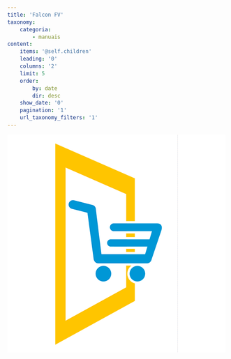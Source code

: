 ```yaml
---
title: 'Falcon FV'
taxonomy:
    categoria:
        - manuais
content:
    items: '@self.children'
    leading: '0'
    columns: '2'
    limit: 5
    order:
        by: date
        dir: desc
    show_date: '0'
    pagination: '1'
    url_taxonomy_filters: '1'
---
```


![Logo Falcon FV](logo_falcon_fv.png)